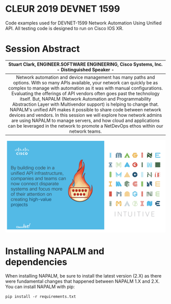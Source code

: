 # CLEUR 2019 DEVNET 1599
Code examples used for DEVNET-1599 Network Automation Using Unified API. All testing code is designed to run on Cisco IOS XR.

# Session Abstract

|Stuart Clark, ENGINEER.SOFTWARE ENGINEERING, Cisco Systems, Inc. - Distinguished Speaker -|
|:-:|
|Network automation and device management has many paths and options. With so many APIs available, your network can quickly be as complex to manage with automation as it was with manual configurations. Evaluating the offerings of API vendors often goes past the technology itself. But, NAPALM (Network Automation and Programmability Abstraction Layer with Multivendor support) is helping to change that. NAPALM's unified API makes it possible to share code between network devices and vendors. In this session we will explore how network admins are using NAPALM to manage servers, and how cloud and applications can be leveraged in the network to promote a NetDevOps ethos within our network teams.

![teaser image](./teaser.png)

# Installing NAPALM and dependencies
When installing NAPALM, be sure to install the latest version (2.X) as there were fundamental changes that happened between NAPALM 1.X and 2.X. You can install NAPALM with pip:

```
pip install -r requirements.txt
```
